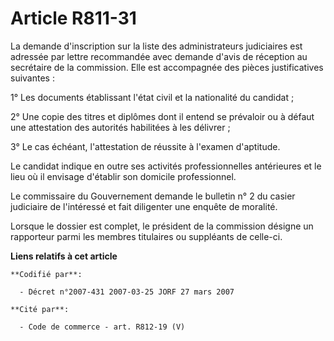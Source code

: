 # Article R811-31

La demande d'inscription sur la liste des administrateurs judiciaires est adressée par lettre recommandée avec demande d'avis
de réception au secrétaire de la commission. Elle est accompagnée des pièces justificatives suivantes :

1° Les documents établissant l'état civil et la nationalité du candidat ;

2° Une copie des titres et diplômes dont il entend se prévaloir ou à défaut une attestation des autorités habilitées à les
délivrer ;

3° Le cas échéant, l'attestation de réussite à l'examen d'aptitude.

Le candidat indique en outre ses activités professionnelles antérieures et le lieu où il envisage d'établir son domicile
professionnel.

Le commissaire du Gouvernement demande le bulletin n° 2 du casier judiciaire de l'intéressé et fait diligenter une enquête de
moralité.

Lorsque le dossier est complet, le président de la commission désigne un rapporteur parmi les membres titulaires ou
suppléants de celle-ci.

**Liens relatifs à cet article**

	**Codifié par**:

	  - Décret n°2007-431 2007-03-25 JORF 27 mars 2007

	**Cité par**:

	  - Code de commerce - art. R812-19 (V)
